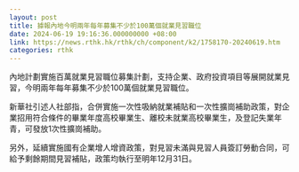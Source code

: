 ```yaml
---
layout: post
title: 據報內地今明兩年每年募集不少於100萬個就業見習職位
date: 2024-06-19 19:16:36.000000000 +08:00
link: https://news.rthk.hk/rthk/ch/component/k2/1758170-20240619.htm
categories: rthk
---
```


內地計劃實施百萬就業見習職位募集計劃，支持企業、政府投資項目等展開就業見習，今明兩年每年募集不少於100萬個就業見習職位。

新華社引述人社部指，合併實施一次性吸納就業補貼和一次性擴崗補助政策，對企業招用符合條件的畢業年度高校畢業生、離校未就業高校畢業生，及登記失業年青，可發放1次性擴崗補助。

另外，延續實施國有企業增人增資政策，對見習未滿與見習人員簽訂勞動合同，可給予剩餘期間見習補貼，政策均執行至明年12月31日。
